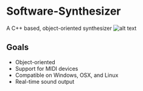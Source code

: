 # Software-Synthesizer
A C++ based, object-oriented synthesizer
![alt text](https://no.wikipedia.org/wiki/B%C3%B8lgeform#/media/File:Waveforms.png "Logo Title Text 1")
## Goals
* Object-oriented
* Support for MIDI devices
* Compatible on Windows, OSX, and Linux
* Real-time sound output
